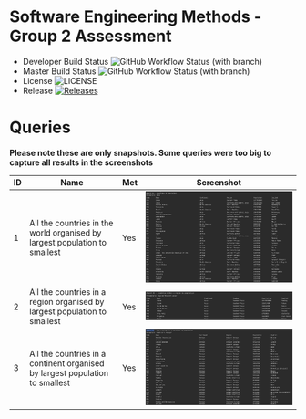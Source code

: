 # Software Engineering Methods - Group 2 Assessment

- Developer Build Status ![GitHub Workflow Status (with branch)](https://img.shields.io/github/actions/workflow/status/MelissaAstbury/SEMPopulationInformation/main.yml?branch=develop)
- Master Build Status ![GitHub Workflow Status (with branch)](https://img.shields.io/github/actions/workflow/status/MelissaAstbury/SEMPopulationInformation/main.yml?branch=master)
- License ![LICENSE](https://img.shields.io/github/license/MelissaAstbury/SEMPopulationInformation.svg?style=flat-square)
- Release [![Releases](https://img.shields.io/github/v/tag/melissaastbury/sempopulationinformation?label=Release&sort=semver)](https://github.com/MelissaAstbury/SEMPopulationInformation/releases)

# Queries 
**Please note these are only snapshots. Some queries were too big to capture all results in the screenshots**

| ID  | Name                                                                         | Met | Screenshot                               |
|-----|------------------------------------------------------------------------------|-----|------------------------------------------|
| 1   | All the countries in the world organised by largest population to smallest   | Yes | ![img.png](getCountriesByPopulation.png) |
| 2   | All the countries in a region organised by largest population to smallest    | Yes | ![img.png](getCountriesForRegion.png)    |
| 3   | All the countries in a continent organised by largest population to smallest | Yes | ![img.png](getCountriesInAContinent.png) |
